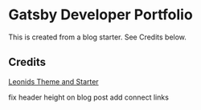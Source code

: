 # Gatsby Developer Portfolio

This is created from a blog starter.  See Credits below.



## Credits

[Leonids Theme and Starter](https://github.com/renyuanz/leonids)


fix header height on blog post
add connect links